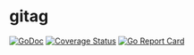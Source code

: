 # gitag
[![GoDoc](https://godoc.org/github.com/blang/semver/v4?status.svg)](https://godoc.org/github.com/FalcoSuessgott/gitag) 
[![Coverage Status](https://img.shields.io/coveralls/blang/semver.svg)](https://coveralls.io/r/FalcoSuessgott/gitag?branch=master) 
[![Go Report Card](https://goreportcard.com/badge/github.com/blang/semver)](https://goreportcard.com/report/github.com/FalcoSuessgott/gitag)